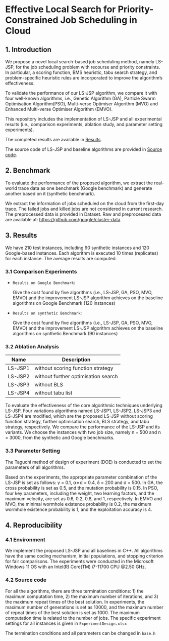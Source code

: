 # Effective Local Search for Priority-Constrained Job Scheduling in Cloud

## 1. Introduction
We propose a novel local search-based job scheduling method, namely LS-JSP, for the job scheduling problem with recourse and priority constraints. In particular, a scoring function, BMS heuristic, tabu search strategy, and problem-specific heuristic rules are incorporated to improve the algorithm’s effectiveness.

To validate the performance of our LS-JSP algorithm, we compare it with four well-known algorithms, i.e., Genetic Algorithm (GA), Particle Swarm Optimisation Algorithm(PSO), Multi-verse Optimiser Algorithm (MVO) and Enhanced Multi-verse Optimiser Algorithm (EMVO). 

This repository includes the implementation of LS-JSP and all experimental results (i.e., comparison experiments, ablation study, and parameter setting experiments).

The completed results are available in [Results](/Results).

The source code of LS-JSP and baseline algorithms are provided in [Source code](/Source_code/LS_Tabu_VMs).

## 2. Benchmark
To evaluate the performance of the proposed algorithm, we extract the real-world trace data as one benchmark (Google benchmark) and generate another based on it (synthetic benchmark).

We extract the information of jobs scheduled on the cloud from the first-day trace. The failed jobs and killed jobs are not considered in current research. The preprocessed data is provided in Dataset. Raw and preprocessed data are available at: <https://github.com/google/cluster-data>

## 3. Results
We have 210 test instances, including 90 synthetic instances and 120 Google-based instances. Each algorithm is executed 10 times (replicates) for each instance. The average results are computed.

### 3.1 Comparison Experiments 

- `Results on Google Benchmark`:
  
  Give the cost found by five algorithms (i.e., LS-JSP, GA, PSO, MVO, EMVO) and the improvement LS-JSP algorithm achieves on the baseline algorithms on Google Benchmark (120 instances)
- `Results on synthetic Benchmark`:
  
  Give the cost found by five algorithms (i.e., LS-JSP, GA, PSO, MVO, EMVO) and the improvement LS-JSP algorithm achieves on the baseline algorithms on synthetic Benchmark (90 instances) 

### 3.2 Ablation Analysis

| Name | Description |
|----------- |----------- |
|LS-JSP1 |without scoring function strategy|
|LS-JSP2 |without further optimisation search|
|LS-JSP3 |without BLS|
|LS-JSP4 |without tabu list|

To evaluate the effectiveness of the core algorithmic techniques underlying LS-JSP, Four variations algorithms named LS-JSP1, LS-JSP2, LS-JSP3 and LS-JSP4 are modified, which are the proposed LS-JSP without scoring function strategy, further optimisation search, BLS strategy, and tabu strategy, respectively. We compare the performance of the LS-JSP and its variants. We choose the instances with two job size, namely n = 500 and n = 3000, from the synthetic and Google benchmarks.

### 3.3 Parameter Setting
The Taguchi method of design of experiment (DOE) is conducted to set the parameters of all algorithms. 

Based on the experiments, the appropriate parameter combination of the LS-JSP is set as follows: γ = 0.1, α∗d = 0.4, δ = 200 and σ = 500. In GA, the cross probability is set as 0.5, and the mutation probability is 0.15. In PSO, four key parameters, including the weight, two learning factors, and the maximum velocity, are set as 0.6, 0.2, 0.8, and 1, respectively. In EMVO and MVO, the minimal wormhole existence probability is 0.2, the maximum wormhole existence probability is 1, and the exploitation accuracy is 4.

## 4. Reproducibility
### 4.1 Environment
We implement the proposed LS-JSP and all baselines in C++. All algorithms have the same coding mechanism, initial populations, and stopping criterion for fair comparisons. The experiments were conducted in the Microsoft Windows 11 OS with an Intel(R) Core(TM) i7-11700 CPU @2.50 GHz.

### 4.2 Source code
For all the algorithms, there are three termination conditions: 1) the maximum computation time, 2) the maximum number of iterations, and 3) the maximum
repeat times of the best solution. In experiments, the maximum number of generations is set as 10000, and the maximum number of repeat times of the best solution is set as 1000. The maximum computation time is related to the number of jobs. The specific experiment settings for all instances is given in `ExperimentDesign.xlsx`

The termination conditions and all parameters can be changed in `base.h`
